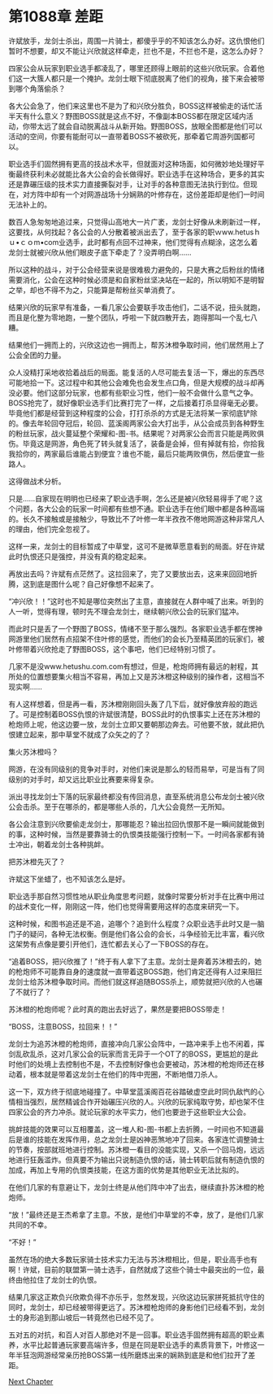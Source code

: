# 第1088章 差距

许斌放手，龙剑士杀出，周围一片骑士，都傻乎乎的不知该怎么办好。这仇恨他们暂时不想要，却又不能让兴欣就这样牵走，拦也不是，不拦也不是，这怎么办好？

四家公会从玩家到职业选手都凌乱了，哪里还顾得上眼前的这些兴欣玩家。合着他们这一大簇人都只是一个掩护。龙剑士眼下彻底脱离了他们的视角，接下来会被带到哪个角落偷杀？

各大公会急了，他们来这里也不是为了和兴欣分胜负，BOSS这样被偷走的话忙活半天有什么意义？野图BOSS就是这点不好，不像副本BOSS都在限定区域内活动，你带太远了就会自动脱离战斗从新开始。野图BOSS，放眼全图都是他们可以活动的空间，你要有能耐可以一直带着BOSS不被砍死，那牵着它周游列国都可以。

职业选手们固然拥有更高的技战术水平，但就面对这种场面，如何微妙地处理好平衡最终获利未必就能比各大公会的会长做得好。职业选手在这种场合，更多的其实还是靠碾压级的技术实力直接撕裂对手，让对手的各种意图无法执行到位。但现在，对方阵中却有一个对网游战场十分娴熟的叶修存在，这份差距却是他们一时间无法补上的。

数百人急匆匆地追过来，只觉得山高地大一片广袤，龙剑士好像从未刷新过一样，这要找，从何找起？各公会的人分散着被派出去了，至于各家的职ｗww.hetusｈｕ•ｃｏm•com业选手，此时都有点回不过神来，他们觉得有点糊涂，这怎么着龙剑士就被兴欣从他们眼皮子底下牵走了？没弄明白啊……

所以这种的战斗，对于公会经营来说是很难极力避免的，只是大赛之后粉丝的情绪需要消化，公会在这种时候必须是和自家粉丝坚决站在一起的，所以明知不是明智之举，却也不得不为之，只能算是帮粉丝买单消费了。

结果兴欣的玩家早有准备，一看几家公会要联手攻击他们，二话不说，扭头就跑，而且是化整为零地跑，一整个团队，呼啦一下就四散开去，跑得那叫一个乱七八糟。

结果他们一拥而上的，兴欣这边也一拥而上，帮苏沐橙争取时间，他们居然用上了公会全团的力量。

众人没精打采地收拾着战后的局面。能复活的人尽可能去复活一下，爆出的东西尽可能地拾一下。这过程中和其他公会难免也会发生点口角，但是大规模的战斗却再没必要。他们这部分玩家，也都有些职业习性，他们一般不会做什么意气之争。BOSS抢完了，就好像职业选手们比赛打完了一样，之后接着打杀显得毫无必要。毕竟他们都是经营到这种程度的公会，打打杀杀的方式是无法将某一家彻底铲除的。像去年轮回夺冠后，轮回、蓝溪阁两家公会大打出手，从公会成员到各种野生的粉丝玩家，战火蔓延整个荣耀和-图-书。结果呢？对两家公会而言只能是两败俱伤。毕竟这是网游，角色死了转头就复活了，装备是会掉，但有掉就有拾，你拾我我拾你的，两家最后谁能占到便宜？谁也不能，最后只能两败俱伤，然后便宜一些路人。

这得做战术分析。

只是……自家现在明明也已经来了职业选手啊，怎么还是被兴欣轻易得手了呢？这个问题，各大公会的玩家一时间都有些想不通。职业选手在他们眼中都是各种高端的。长久不接触或是接触少，导致比不了叶修一年半孜孜不倦地网游这种非常凡人的理由，他们完全忽视了。

这样一来，龙剑士的目标暂成了中草堂，这可不是微草愿意看到的局面。好在许斌此时仇恨还只是强控，并没有真的稳定起来。

再放出去吗？许斌有点茫然了。这拉回来了，完了又要放出去，这来来回回地折腾，这到底是图什么呢？自己好像想不起来了。

“冲兴欣！！”这时也不知是哪位突然出了主意，直接就在人群中喊了出来。听到的人一听，觉得有理，顿时先不理会龙剑士，继续朝兴欣公会的玩家们猛冲。

而此时只是丢了一个野图了BOSS，情绪不至于那么强烈。各家职业选手都在愣神网游里他们居然有点招架不住叶修的感觉，而他们的会长乃至精英团的玩家们，被叶修带着兴欣抢走了野图BOSS，这个事吧，他们已经特别习惯了。

几家不是没www.hetushu.com.com有想过，但是，枪炮师拥有最远的射程，其所处的位置想要集火相当不容易，再加上又是苏沐橙这种级别的操作者，这相当不现实啊……

有人这样想着，但是再一看，苏沐橙刚刚回头轰了几下后，就好像放弃般的跑远了。可是控制着BOSS仇恨的许斌很清楚，BOSS此时的仇恨事实上还在苏沐橙的枪炮师上呢，他这边要一放，龙剑士立即又要朝那边奔去。可他要不放，就此把仇恨建立起来，那中草堂不就成了众矢之的了？

集火苏沐橙吗？

网游，在没有同级别的竞争对手时，对他们来说是那么的轻而易举，可是当有了同级别的对手时，却又远比职业比赛要来得复杂。

派出寻找龙剑士下落的玩家最终都没有传回消息，直至系统消息公布龙剑士被兴欣公会击杀。至于在哪杀的，都是哪些人杀的，几大公会竟然一无所知。

各公会注意到兴欣要偷走龙剑士，那哪能忍？输出拉回仇恨那不是一瞬间就能做到的事，这种时候，当然是要靠骑士的仇恨类技能强行控制一下。一时间各家都有骑士冲出，朝着龙剑士各种挑衅。

把苏沐橙先灭了？

许斌这下坐蜡了，也不知该怎么是好。

职业选手那自然习惯性地从职业角度思考问题，就像时常要分析对手在比赛中用过的战术变化一样，刚刚这一阵，他们也觉得需要用这样的态度来研究一下。

这种时候，和图书追还是不追，追哪个？追到什么程度？众职业选手此时又是一脑门子的疑问，各种无法权衡。倒是他们各公会的会长，斗争经验无比丰富，看兴欣这架势有点像是要引开他们，连忙都去关心了一下BOSS的存在。

“追着BOSS，把兴欣推了！”终于有人拿下了主意。龙剑士是奔着苏沐橙去的，她的枪炮师不可能靠自身的速度就一直带着这BOSS跑，他们肯定还得有人过来阻拦龙剑士给苏沐橙争取时间。而他们就这样追随BOSS杀上，顺势就把兴欣的人也碾了不就行了？

苏沐橙的枪炮师呢？此时真的跑出去好远了，果然是要把BOSS带走！

“BOSS，注意BOSS，拉回来！！”

龙剑士为追苏沐橙的枪炮师，直接冲向几家公会阵中，一路冲来手上也不闲着，挥剑乱砍乱杀，这对几家公会的玩家而言无异于一个OT了的BOSS，更尴尬的是此时他们的处境上去控制也不是，不去控制好像也会更被动，苏沐橙的枪炮师还在移动着，根本就是带着这龙剑士在他们的阵中兜圈，不断地借刀杀人。

这一下，双方终于彻底地碰撞了。中草堂蓝溪阁百花谷踏破虚空此时同仇敌忾的心情相当强烈，居然精诚合作开始碾压兴欣的人。兴欣的玩家纯取守势，却也架不住四家公会的齐力冲杀。就论玩家的水平实力，他们也要逊于这些职业大公会。

挑衅技能的效果可以互相覆盖，这一堆人和-图-书都上去折腾，一时间也不知道最后是谁的技能在发挥作用，总之龙剑士是凶神恶煞地冲了回来。各家连忙调整骑士的节奏，按部就班地进行控制。苏沐橙一看目的没能实现，又杀一个回马炮，远远地进行狂轰滥炸。但真要不为输出只说制造仇恨的话，骑士转职后就有制造仇恨的加成，再加上专用的仇恨类技能，在这方面的优势是其他职业无法比拟的。

在他们几家的有意避让下，龙剑士终是从他们阵中冲了出去，继续直扑苏沐橙的枪炮师。

“放！”最终还是王杰希拿了主意。不放，是他们中草堂的不幸，放了，是他们几家共同的不幸。

“不好！”

虽然在场的绝大多数玩家骑士技术实力无法与苏沐橙相比，但是，职业高手也有啊！许斌，目前的联盟第一骑士选手，自然就成了这些个骑士中最突出的一位，最终由他拉住了龙剑士的仇恨。

结果几家这正欺负兴欣欺负得不亦乐乎，忽然发现，兴欣这边玩家拼死抵抗守住的同时，龙剑士，却已经被带得更远了。苏沐橙枪炮师的身影他们已经看不到，龙剑士的身形追到那山坡后一转竟然也已经不见了。

五对五的对抗，和百人对百人那绝对不是一回事。职业选手固然拥有超高的职业素养，水平比起普通玩家要高端许多，但是在同是职业选手的素质背景下，叶修这一年半狂泡网游经常亲历抢BOSS第一线所磨炼出来的娴熟到底是和他们拉开了差距。



[Next Chapter](%E7%AC%AC1089%E7%AB%A0%20%E5%89%94%E9%AB%93%E9%BE%99%E8%84%8A.md)